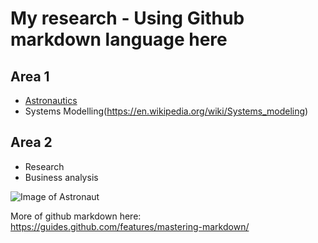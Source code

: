 # My research - Using Github markdown language here

## Area 1
* [Astronautics](https://en.wikipedia.org/wiki/Astronautics)
* Systems Modelling(https://en.wikipedia.org/wiki/Systems_modeling)

## Area 2
* Research
* Business analysis


![Image of Astronaut](https://unsplash.com/photos/OLlj17tUZnU/download?force=true&w=640)

More of github markdown here: https://guides.github.com/features/mastering-markdown/
